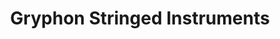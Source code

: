 ---
title: "Gryphon Stringed Instruments"
url: /palo-alto/gryphon-stringed-instruments/
shop: musical instrument
---